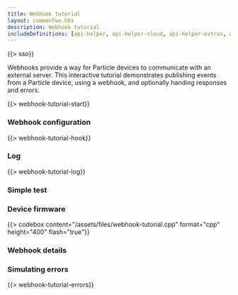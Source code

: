 ```yaml
---
title: Webhook tutorial
layout: commonTwo.hbs
description: Webhook tutorial
includeDefinitions: [api-helper, api-helper-cloud, api-helper-extras, webhook-tutorial,api-helper-projects,zip]
---
```


{{> sso}}

Webhooks provide a way for Particle devices to communicate with an external server. This interactive tutorial demonstrates publishing events from a Particle device, using a webhook, and optionally handing responses and errors.


{{> webhook-tutorial-start}}

### Webhook configuration

{{> webhook-tutorial-hook}}

### Log

{{> webhook-tutorial-log}}

### Simple test



### Device firmware

{{> codebox content="/assets/files/webhook-tutorial.cpp" format="cpp" height="400" flash="true"}}


### Webhook details


### Simulating errors

{{> webhook-tutorial-errors}}

